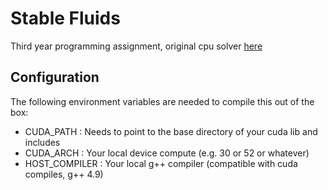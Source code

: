 # Stable Fluids
Third year programming assignment, original cpu solver [here](https://github.com/finallyjustice/stablefluids)

## Configuration
The following environment variables are needed to compile this out of the box:
* CUDA_PATH : Needs to point to the base directory of your cuda lib and includes
* CUDA_ARCH : Your local device compute (e.g. 30 or 52 or whatever)
* HOST_COMPILER : Your local g++ compiler (compatible with cuda compiles, g++ 4.9)
